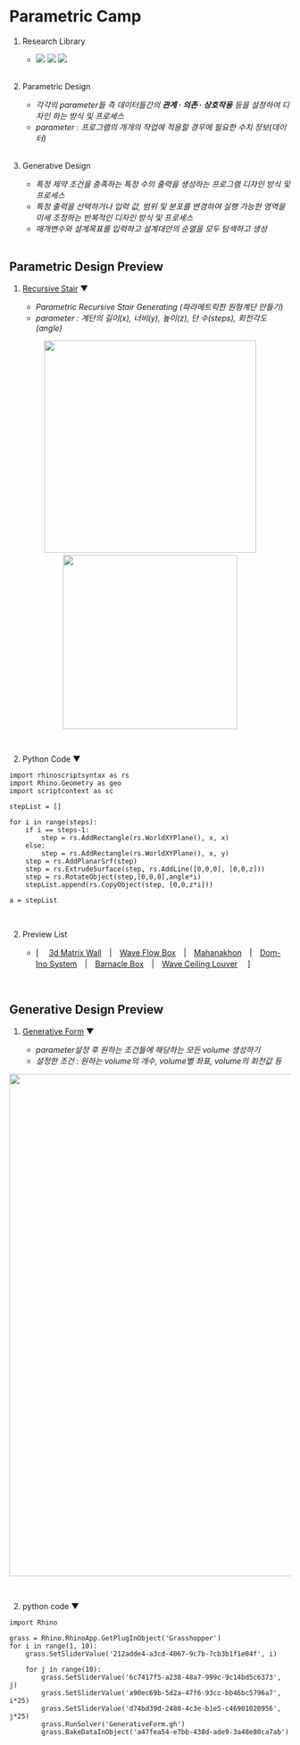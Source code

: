 # Parametric Camp<br>

1. Research Library<br>

   - <img src="https://img.shields.io/badge/rhino-2d2f34?style=for-the-badge&logo=rhinoceros&logoColor=white"/> <img src="https://img.shields.io/badge/rhinoscriptsyntax-2d2f34?style=for-the-badge&logo=rhinoceros&logoColor=white"/> <img src="https://img.shields.io/badge/ghpythonlib-2d2f34?style=for-the-badge&logo=rhinoceros&logoColor=white"/><br><br>
   
   
2. Parametric Design<br>
   - _각각의 parameter들 즉 데이터들간의 **관계 · 의존 · 상호작용** 등을 설정하여 디자인 하는 방식 및 프로세스_
   - _parameter : 프로그램의 개개의 작업에 적용할 경우에 필요한 수치 정보(데이터)_<br><br>


3. Generative Design<br>
   - _특정 제약 조건을 충족하는 특정 수의 출력을 생성하는 프로그램 디자인 방식 및 프로세스_
   - _특정 출력을 선택하거나 입력 값, 범위 및 분포를 변경하여 실행 가능한 영역을 미세 조정하는 반복적인 디자인 방식 및 프로세스_
   - _매개변수와 설계목표를 입력하고 설계대안의 순열을 모두 탐색하고 생성_<br><br>


## Parametric Design Preview
1. [Recursive Stair](https://github.com/PARKCHEOLHEE-lab/ParametricCamp/tree/master/04.rsExercise/RecursiveStair) ▼<br>

   - _Parametric Recursive Stair Generating (파라메트릭한 원형계단 만들기)_
   - _parameter : 계단의 길이(x), 너비(y), 높이(z), 단 수(steps), 회전각도(angle)_
<p align="center"><a href='https://ifh.cc/v-chGKXl' target='_blank'><img src='https://ifh.cc/g/chGKXl.gif' border='0' width="380px"></a>　<a href='https://ifh.cc/v-JBVajY' target='_blank'><img src='https://ifh.cc/g/JBVajY.png' border='0' width="312px"></a></p><br>
   
2. Python Code ▼
  ```
  import rhinoscriptsyntax as rs
  import Rhino.Geometry as geo
  import scriptcontext as sc

  stepList = []

  for i in range(steps):
      if i == steps-1:
          step = rs.AddRectangle(rs.WorldXYPlane(), x, x)
      else:
          step = rs.AddRectangle(rs.WorldXYPlane(), x, y)
      step = rs.AddPlanarSrf(step)
      step = rs.ExtrudeSurface(step, rs.AddLine([0,0,0], [0,0,z]))
      step = rs.RotateObject(step,[0,0,0],angle*i)
      stepList.append(rs.CopyObject(step, [0,0,z*i]))

  a = stepList
   ```
   
<br>

2. Preview List

   - [ 　[3d Matrix Wall](https://github.com/PARKCHEOLHEE-lab/ParametricCamp/tree/master/04.rsExercise/3dMatrixWall)　|　[Wave Flow Box](https://github.com/PARKCHEOLHEE-lab/ParametricCamp/blob/master/04.rsExercise/WaveFlowBox/README.md)　|　[Mahanakhon](https://github.com/PARKCHEOLHEE-lab/ParametricCamp/tree/master/04.rsExercise/Mahanakhon)　|　[Dom-Ino System](https://github.com/PARKCHEOLHEE-lab/ParametricCamp/tree/master/04.rsExercise/Dom-InoSystem)　|　[Barnacle Box](https://github.com/PARKCHEOLHEE-lab/ParametricCamp/tree/master/04.rsExercise/BarnacleBox)　|　[Wave Ceiling Louver](https://github.com/PARKCHEOLHEE-lab/ParametricCamp/tree/master/04.rsExercise/Louver) 　]
 
<br>

## Generative Design Preview
1. [Generative Form](https://github.com/PARKCHEOLHEE-lab/ParametricCamp/tree/master/03.rsApplication/GenerativeForm) ▼<br>

   - _parameter설정 후 원하는 조건들에 해당하는 모든 volume 생성하기_
   - _설정한 조건 : 원하는 volume의 개수, volume별 좌표, volume의 회전값 등_
<p align="center"><img src='https://user-images.githubusercontent.com/83874157/126615653-6375512c-5b3c-42d3-9887-e6a8f6f2986e.gif' border='0' width="900px"></a></p><br>

2. python code ▼
```
import Rhino

grass = Rhino.RhinoApp.GetPlugInObject('Grasshopper')
for i in range(1, 10):
    grass.SetSliderValue('212adde4-a3cd-4067-9c7b-7cb3b1f1e04f', i)
    
    for j in range(10):
        grass.SetSliderValue('6c7417f5-a238-48a7-999c-9c14bd5c6373', j)
        grass.SetSliderValue('a90ec69b-5d2a-47f6-93cc-bb46bc5796a7', i*25)
        grass.SetSliderValue('d74bd39d-2480-4c3e-b1e5-c46901020956', j*25)
        grass.RunSolver('GenerativeForm.gh')
        grass.BakeDataInObject('a47fea54-e7bb-438d-ade9-3a48e80ca7ab')
```

   
